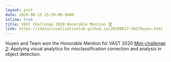 ```yaml
---
layout: post
date: 2020-08-15 15:59:00-0400
inline: true
title: VAST Challenge 2020 Honorable Mention 🏆
link: https://idatavisualizationlab.github.io/20200817-VASTHuyen.html
---
```


Huyen and Team won the Honorable Mention for VAST 2020 [Mini-challenge 2](https://vast-challenge.github.io/2020/MC2.html): Applying visual 
analytics for misclassification correction and analysis in object detection.

